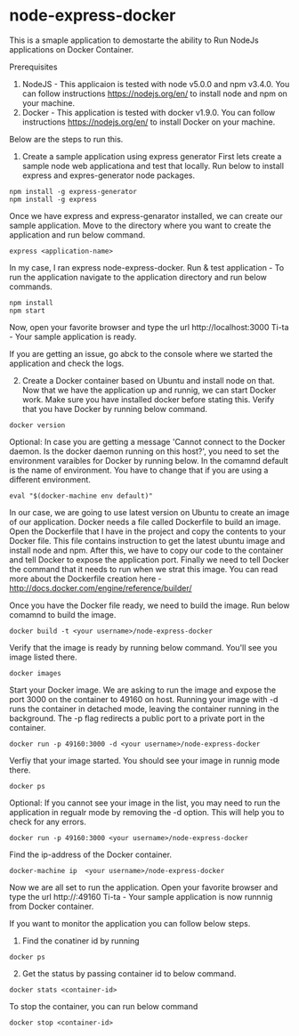 # node-express-docker
This is a smaple application to demostarte the ability to Run NodeJs applications on Docker Container.

Prerequisites
1. NodeJS - This applicaion is tested with node v5.0.0 and npm v3.4.0. You can follow instructions https://nodejs.org/en/ to install node and npm on your machine.
2. Docker - This application is tested with docker v1.9.0. You can follow instructions https://nodejs.org/en/ to install Docker on your machine.

Below are the steps to run this.

1. Create a sample application using express generator
First lets create a sample node web applicationa and test that locally. 
Run below to install express and expres-generator node packages.
```
npm install -g express-generator
npm install -g express
```
Once we have express and express-genarator installed, we can create our sample application.
Move to the directory where you want to create the application and run below command.
```
express <application-name>
```
In my case, I ran express node-express-docker.
Run & test application - To run the application navigate to the application directory and run below commands.
```
npm install
npm start
```
Now, open your favorite browser and type the url http://localhost:3000
Ti-ta - Your sample application is ready.

If you are getting an issue, go abck to the console where we started the application and check the logs.

2. Create a Docker container based on Ubuntu and install node on that. 
Now that we have the application up and runnig, we can start Docker work. Make sure you have installed docker before stating this.
Verify that you have Docker by running below command.
```
docker version
```
Optional: In case you are getting a message 'Cannot connect to the Docker daemon. Is the docker daemon running on this host?', you need to set the environment varaibles for Docker by running below. In the comamnd default is the name of environment. You have to change that if you are using a different environment.
```
eval "$(docker-machine env default)"
```
In our case, we are going to use latest version on Ubuntu to create an image of our application. Docker needs a file called Dockerfile to build an image.
Open the Dockerfile that I have in the project and copy the contents to your Docker file. This file contains instruction to get the latest ubuntu image and install node and npm.
After this, we have to copy our code to the container and tell Docker to expose the application port. Finally we need to tell Docker the command that it needs to run when we strat this image.
You can read more about the Dockerfile creation here - http://docs.docker.com/engine/reference/builder/

Once you have the Docker file ready, we need to build the image. Run below comamnd to build the image.
```
docker build -t <your username>/node-express-docker
```
Verify that the image is ready by running below command. You'll see you image listed there.
```
docker images
```
Start your Docker image. We are asking to run the image and expose the port 3000 on the container to 49160 on host.
Running your image with -d runs the container in detached mode, leaving the container running in the background. The -p flag redirects a public port to a private port in the container.
```
docker run -p 49160:3000 -d <your username>/node-express-docker
```
Verfiy that your image started. You should see your image in runnig mode there.
```
docker ps
```
Optional: If you cannot see your image in the list, you may need to run the application in regualr mode by removing the -d option. This will help you to check for any errors.
```
docker run -p 49160:3000 <your username>/node-express-docker
```
Find the ip-address of the Docker container.
```
docker-machine ip  <your username>/node-express-docker
```
Now we are all set to run the application. Open your favorite browser and type the url http://<ip-address>:49160
Ti-ta - Your sample application is now runnnig from Docker container.

If you want to monitor the application you can follow below steps.
1. Find the conatiner id by running
```
docker ps
```
2. Get the status by passing container id to below command.
```
docker stats <container-id>
```

To stop the container, you can run below command
```
docker stop <container-id>
```
